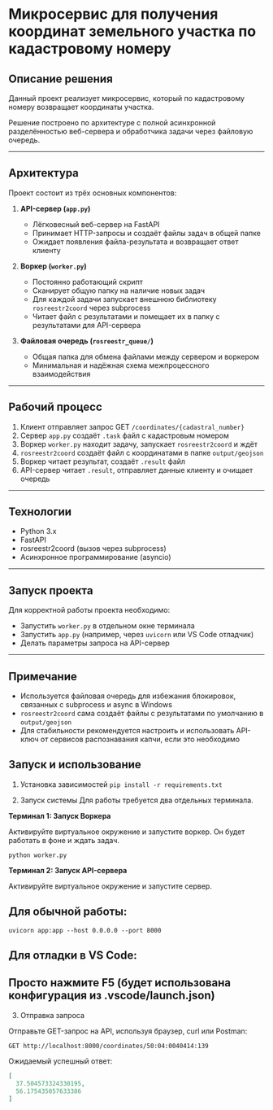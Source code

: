 
# Микросервис для получения координат земельного участка по кадастровому номеру

## Описание решения

Данный проект реализует микросервис, который по кадастровому номеру возвращает координаты участка. 

Решение построено по архитектуре с полной асинхронной разделённостью веб-сервера и обработчика задачи через файловую очередь.

---

## Архитектура

Проект состоит из трёх основных компонентов:

1. **API-сервер (`app.py`)**
   - Лёгковесный веб-сервер на FastAPI
   - Принимает HTTP-запросы и создаёт файлы задач в общей папке
   - Ожидает появления файла-результата и возвращает ответ клиенту

2. **Воркер (`worker.py`)**
   - Постоянно работающий скрипт
   - Сканирует общую папку на наличие новых задач
   - Для каждой задачи запускает внешнюю библиотеку `rosreestr2coord` через subprocess
   - Читает файл с результатами и помещает их в папку с результатами для API-сервера

3. **Файловая очередь (`rosreestr_queue/`)**
   - Общая папка для обмена файлами между сервером и воркером
   - Минимальная и надёжная схема межпроцессного взаимодействия

---

## Рабочий процесс

1. Клиент отправляет запрос GET `/coordinates/{cadastral_number}`
2. Сервер `app.py` создаёт `.task` файл с кадастровым номером
3. Воркер `worker.py` находит задачу, запускает `rosreestr2coord` и ждёт
4. `rosreestr2coord` создаёт файл с координатами в папке `output/geojson`
5. Воркер читает результат, создаёт `.result` файл
6. API-сервер читает `.result`, отправляет данные клиенту и очищает очередь

---

## Технологии

- Python 3.x
- FastAPI
- rosreestr2coord (вызов через subprocess)
- Асинхронное программирование (asyncio)

---

## Запуск проекта

Для корректной работы проекта необходимо:

- Запустить `worker.py` в отдельном окне терминала
- Запустить `app.py` (например, через `uvicorn` или VS Code отладчик)
- Делать параметры запроса на API-сервер

---

## Примечание

- Используется файловая очередь для избежания блокировок, связанных с subprocess и async в Windows
- `rosreestr2coord` сама создаёт файлы с результатами по умолчанию в `output/geojson`
- Для стабильности рекомендуется настроить и использовать API-ключ от сервисов распознавания капчи, если это необходимо

## Запуск и использование
1. Установка зависимостей
`pip install -r requirements.txt`

2. Запуск системы
Для работы требуется два отдельных терминала.

**Терминал 1: Запуск Воркера**

Активируйте виртуальное окружение и запустите воркер. Он будет работать в фоне и ждать задач.

`python worker.py`

**Терминал 2: Запуск API-сервера**

Активируйте виртуальное окружение и запустите сервер.

## Для обычной работы:
`uvicorn app:app --host 0.0.0.0 --port 8000`

## Для отладки в VS Code:
## Просто нажмите F5 (будет использована конфигурация из .vscode/launch.json)

3. Отправка запроса

Отправьте GET-запрос на API, используя браузер, curl или Postman:

`GET http://localhost:8000/coordinates/50:04:0040414:139`

Ожидаемый успешный ответ:

```json
[
  37.504573324330195,
  56.175435057633386
]